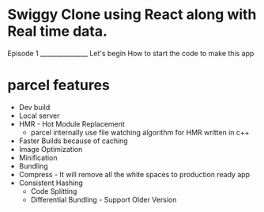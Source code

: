 # Swiggy Clone using React along with Real time data.
Episode 1 _______________
Let's begin How to start the code to make this app

# parcel features
 - Dev build
 - Local server
 - HMR - Hot Module Replacement
    - parcel internally use file watching algorithm for HMR written in c++
 - Faster Builds because of caching
 - Image Optimization
 - Minification
 - Bundling
 - Compress - It will remove all the white spaces to production ready app
 - Consistent Hashing
    - Code Splitting
    - Differential Bundling - Support Older Version